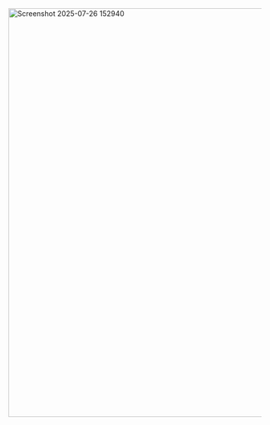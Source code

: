 <img width="1716" height="814" alt="Screenshot 2025-07-26 152940" src="https://github.com/user-attachments/assets/a125293d-3129-44e4-b262-6c943314a50e" />
